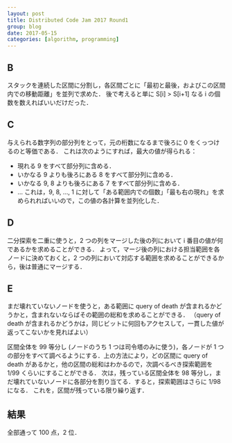 ```yaml
---
layout: post
title: Distributed Code Jam 2017 Round1
group: blog
date: 2017-05-15
categories: [algorithm, programming]
---
```


## B
スタックを連続した区間に分割し，各区間ごとに「最初と最後，およびこの区間内での移動距離」を並列で求めた．
後で考えると単に S[i] > S[i+1] なる i の個数を数えればいいだけだった．

## C
与えられる数字列の部分列をとって，元の桁数になるまで後ろに 0 をくっつけるのと等価である．
これは次のようにすれば，最大の値が得られる：
- 現れる 9 をすべて部分列に含める．
- いかなる 9 よりも後ろにある 8 をすべて部分列に含める．
- いかなる 9, 8 よりも後ろにある 7 をすべて部分列に含める．
- …
これは，9, 8, ..., 1 に対して「ある範囲内での個数」「最も右の現れ」を求められればいいので，この値の各計算を並列化した．

## D
二分探索を二重に使うと，2 つの列をマージした後の列において i 番目の値が何であるかを求めることができる．
よって，マージ後の列における担当範囲を各ノードに決めておくと，2 つの列において対応する範囲を求めることができるから，後は普通にマージする．

## E
まだ壊れていないノードを使うと，ある範囲に query of death が含まれるかどうかと，含まれないならばその範囲の総和を求めることができる．
（query of death が含まれるかどうかは，同じビットに何回もアクセスして，一貫した値が返ってこないかを見ればよい）

区間全体を 99 等分し (ノードのうち 1 つは司令塔のみに使う)，各ノードが 1 つの部分をすべて調べるようにする．上の方法により，どの区間に query of death があるかと，他の区間の総和はわかるので，次調べるべき探索範囲を 1/99 くらいにすることができる．
次は，残っている区間全体を 98 等分し，まだ壊れていないノードに各部分を割り当てる．すると，探索範囲はさらに 1/98 になる．
これを，区間が残っている限り繰り返す．

## 結果
全部通って 100 点，2 位．

